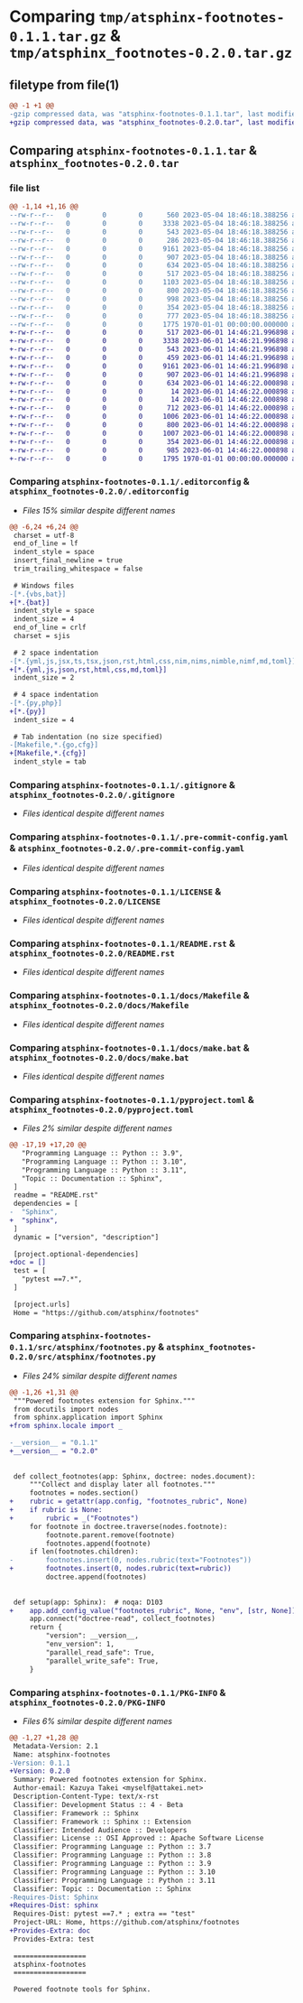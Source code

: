 # Comparing `tmp/atsphinx-footnotes-0.1.1.tar.gz` & `tmp/atsphinx_footnotes-0.2.0.tar.gz`

## filetype from file(1)

```diff
@@ -1 +1 @@
-gzip compressed data, was "atsphinx-footnotes-0.1.1.tar", last modified: Thu May  4 18:46:23 2023, max compression
+gzip compressed data, was "atsphinx_footnotes-0.2.0.tar", last modified: Fri Jan  1 00:00:00 2016, max compression
```

## Comparing `atsphinx-footnotes-0.1.1.tar` & `atsphinx_footnotes-0.2.0.tar`

### file list

```diff
@@ -1,14 +1,16 @@
--rw-r--r--   0        0        0      560 2023-05-04 18:46:18.388256 atsphinx-footnotes-0.1.1/.editorconfig
--rw-r--r--   0        0        0     3338 2023-05-04 18:46:18.388256 atsphinx-footnotes-0.1.1/.gitignore
--rw-r--r--   0        0        0      543 2023-05-04 18:46:18.388256 atsphinx-footnotes-0.1.1/.pre-commit-config.yaml
--rw-r--r--   0        0        0      286 2023-05-04 18:46:18.388256 atsphinx-footnotes-0.1.1/CHANGES.rst
--rw-r--r--   0        0        0     9161 2023-05-04 18:46:18.388256 atsphinx-footnotes-0.1.1/LICENSE
--rw-r--r--   0        0        0      907 2023-05-04 18:46:18.388256 atsphinx-footnotes-0.1.1/README.rst
--rw-r--r--   0        0        0      634 2023-05-04 18:46:18.388256 atsphinx-footnotes-0.1.1/docs/Makefile
--rw-r--r--   0        0        0      517 2023-05-04 18:46:18.388256 atsphinx-footnotes-0.1.1/docs/conf.py
--rw-r--r--   0        0        0     1103 2023-05-04 18:46:18.388256 atsphinx-footnotes-0.1.1/docs/index.rst
--rw-r--r--   0        0        0      800 2023-05-04 18:46:18.388256 atsphinx-footnotes-0.1.1/docs/make.bat
--rw-r--r--   0        0        0      998 2023-05-04 18:46:18.388256 atsphinx-footnotes-0.1.1/pyproject.toml
--rw-r--r--   0        0        0      354 2023-05-04 18:46:18.388256 atsphinx-footnotes-0.1.1/setup.cfg
--rw-r--r--   0        0        0      777 2023-05-04 18:46:18.388256 atsphinx-footnotes-0.1.1/src/atsphinx/footnotes.py
--rw-r--r--   0        0        0     1775 1970-01-01 00:00:00.000000 atsphinx-footnotes-0.1.1/PKG-INFO
+-rw-r--r--   0        0        0      517 2023-06-01 14:46:21.996898 atsphinx_footnotes-0.2.0/.editorconfig
+-rw-r--r--   0        0        0     3338 2023-06-01 14:46:21.996898 atsphinx_footnotes-0.2.0/.gitignore
+-rw-r--r--   0        0        0      543 2023-06-01 14:46:21.996898 atsphinx_footnotes-0.2.0/.pre-commit-config.yaml
+-rw-r--r--   0        0        0      459 2023-06-01 14:46:21.996898 atsphinx_footnotes-0.2.0/CHANGES.rst
+-rw-r--r--   0        0        0     9161 2023-06-01 14:46:21.996898 atsphinx_footnotes-0.2.0/LICENSE
+-rw-r--r--   0        0        0      907 2023-06-01 14:46:21.996898 atsphinx_footnotes-0.2.0/README.rst
+-rw-r--r--   0        0        0      634 2023-06-01 14:46:22.000898 atsphinx_footnotes-0.2.0/docs/Makefile
+-rw-r--r--   0        0        0       14 2023-06-01 14:46:22.000898 atsphinx_footnotes-0.2.0/docs/_static/.gitignore
+-rw-r--r--   0        0        0       14 2023-06-01 14:46:22.000898 atsphinx_footnotes-0.2.0/docs/_templates/.gitignore
+-rw-r--r--   0        0        0      712 2023-06-01 14:46:22.000898 atsphinx_footnotes-0.2.0/docs/conf.py
+-rw-r--r--   0        0        0     1006 2023-06-01 14:46:22.000898 atsphinx_footnotes-0.2.0/docs/index.rst
+-rw-r--r--   0        0        0      800 2023-06-01 14:46:22.000898 atsphinx_footnotes-0.2.0/docs/make.bat
+-rw-r--r--   0        0        0     1007 2023-06-01 14:46:22.000898 atsphinx_footnotes-0.2.0/pyproject.toml
+-rw-r--r--   0        0        0      354 2023-06-01 14:46:22.000898 atsphinx_footnotes-0.2.0/setup.cfg
+-rw-r--r--   0        0        0      985 2023-06-01 14:46:22.000898 atsphinx_footnotes-0.2.0/src/atsphinx/footnotes.py
+-rw-r--r--   0        0        0     1795 1970-01-01 00:00:00.000000 atsphinx_footnotes-0.2.0/PKG-INFO
```

### Comparing `atsphinx-footnotes-0.1.1/.editorconfig` & `atsphinx_footnotes-0.2.0/.editorconfig`

 * *Files 15% similar despite different names*

```diff
@@ -6,24 +6,24 @@
 charset = utf-8
 end_of_line = lf
 indent_style = space
 insert_final_newline = true
 trim_trailing_whitespace = false
 
 # Windows files
-[*.{vbs,bat}]
+[*.{bat}]
 indent_style = space
 indent_size = 4
 end_of_line = crlf
 charset = sjis
 
 # 2 space indentation
-[*.{yml,js,jsx,ts,tsx,json,rst,html,css,nim,nims,nimble,nimf,md,toml}]
+[*.{yml,js,json,rst,html,css,md,toml}]
 indent_size = 2
 
 # 4 space indentation
-[*.{py,php}]
+[*.{py}]
 indent_size = 4
 
 # Tab indentation (no size specified)
-[Makefile,*.{go,cfg}]
+[Makefile,*.{cfg}]
 indent_style = tab
```

### Comparing `atsphinx-footnotes-0.1.1/.gitignore` & `atsphinx_footnotes-0.2.0/.gitignore`

 * *Files identical despite different names*

### Comparing `atsphinx-footnotes-0.1.1/.pre-commit-config.yaml` & `atsphinx_footnotes-0.2.0/.pre-commit-config.yaml`

 * *Files identical despite different names*

### Comparing `atsphinx-footnotes-0.1.1/LICENSE` & `atsphinx_footnotes-0.2.0/LICENSE`

 * *Files identical despite different names*

### Comparing `atsphinx-footnotes-0.1.1/README.rst` & `atsphinx_footnotes-0.2.0/README.rst`

 * *Files identical despite different names*

### Comparing `atsphinx-footnotes-0.1.1/docs/Makefile` & `atsphinx_footnotes-0.2.0/docs/Makefile`

 * *Files identical despite different names*

### Comparing `atsphinx-footnotes-0.1.1/docs/make.bat` & `atsphinx_footnotes-0.2.0/docs/make.bat`

 * *Files identical despite different names*

### Comparing `atsphinx-footnotes-0.1.1/pyproject.toml` & `atsphinx_footnotes-0.2.0/pyproject.toml`

 * *Files 2% similar despite different names*

```diff
@@ -17,19 +17,20 @@
   "Programming Language :: Python :: 3.9",
   "Programming Language :: Python :: 3.10",
   "Programming Language :: Python :: 3.11",
   "Topic :: Documentation :: Sphinx",
 ]
 readme = "README.rst"
 dependencies = [
-  "Sphinx",
+  "sphinx",
 ]
 dynamic = ["version", "description"]
 
 [project.optional-dependencies]
+doc = []
 test = [
   "pytest ==7.*",
 ]
 
 [project.urls]
 Home = "https://github.com/atsphinx/footnotes"
```

### Comparing `atsphinx-footnotes-0.1.1/src/atsphinx/footnotes.py` & `atsphinx_footnotes-0.2.0/src/atsphinx/footnotes.py`

 * *Files 24% similar despite different names*

```diff
@@ -1,26 +1,31 @@
 """Powered footnotes extension for Sphinx."""
 from docutils import nodes
 from sphinx.application import Sphinx
+from sphinx.locale import _
 
-__version__ = "0.1.1"
+__version__ = "0.2.0"
 
 
 def collect_footnotes(app: Sphinx, doctree: nodes.document):
     """Collect and display later all footnotes."""
     footnotes = nodes.section()
+    rubric = getattr(app.config, "footnotes_rubric", None)
+    if rubric is None:
+        rubric = _("Footnotes")
     for footnote in doctree.traverse(nodes.footnote):
         footnote.parent.remove(footnote)
         footnotes.append(footnote)
     if len(footnotes.children):
-        footnotes.insert(0, nodes.rubric(text="Footnotes"))
+        footnotes.insert(0, nodes.rubric(text=rubric))
         doctree.append(footnotes)
 
 
 def setup(app: Sphinx):  # noqa: D103
+    app.add_config_value("footnotes_rubric", None, "env", [str, None])
     app.connect("doctree-read", collect_footnotes)
     return {
         "version": __version__,
         "env_version": 1,
         "parallel_read_safe": True,
         "parallel_write_safe": True,
     }
```

### Comparing `atsphinx-footnotes-0.1.1/PKG-INFO` & `atsphinx_footnotes-0.2.0/PKG-INFO`

 * *Files 6% similar despite different names*

```diff
@@ -1,27 +1,28 @@
 Metadata-Version: 2.1
 Name: atsphinx-footnotes
-Version: 0.1.1
+Version: 0.2.0
 Summary: Powered footnotes extension for Sphinx.
 Author-email: Kazuya Takei <myself@attakei.net>
 Description-Content-Type: text/x-rst
 Classifier: Development Status :: 4 - Beta
 Classifier: Framework :: Sphinx
 Classifier: Framework :: Sphinx :: Extension
 Classifier: Intended Audience :: Developers
 Classifier: License :: OSI Approved :: Apache Software License
 Classifier: Programming Language :: Python :: 3.7
 Classifier: Programming Language :: Python :: 3.8
 Classifier: Programming Language :: Python :: 3.9
 Classifier: Programming Language :: Python :: 3.10
 Classifier: Programming Language :: Python :: 3.11
 Classifier: Topic :: Documentation :: Sphinx
-Requires-Dist: Sphinx
+Requires-Dist: sphinx
 Requires-Dist: pytest ==7.* ; extra == "test"
 Project-URL: Home, https://github.com/atsphinx/footnotes
+Provides-Extra: doc
 Provides-Extra: test
 
 ==================
 atsphinx-footnotes
 ==================
 
 Powered footnote tools for Sphinx.
```

